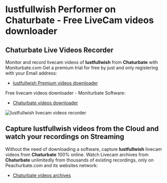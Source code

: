 # lustfullwish Performer on Chaturbate - Free LiveCam videos downloader

## Chaturbate Live Videos Recorder

Monitor and record livecam videos of **lustfullwish** from **Chaturbate** with Moniturbate.com
Get a premium trial for free by just and only registering with your Email address:
* [lustfullwish Premium videos downloader](https://moniturbate.com/request-demo-licence-key.html)

Free livecam videos downloader - Moniturbate Software:
* [Chaturbate videos downloader](https://moniturbate.com/moniturbate-download-software.html)

![lustfullwish livecam videos recorder](https://peachurnet.com/templates/moniturbate-software.png)


## Capture lustfullwish videos from the Cloud and watch your recordings on Streaming

Without the need of downloading a software, capture **lustfullwish** livecam videos from **Chaturbate** 100% online.
Watch Livecam archives from **Chaturbate** unlimitedly from thousands of existing recordings, only on Peachurbate.com and its websites network:
* [Chaturbate videos archives](https://peachurnet.com/)